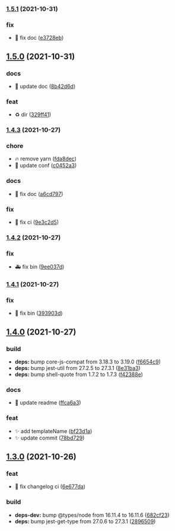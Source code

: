 ### [1.5.1](https://github.com/baronTommy/interactive-commit/compare/v1.5.0...v1.5.1) (2021-10-31)

### fix

- :memo: fix doc ([e3728eb](https://github.com/baronTommy/interactive-commit/commit/e3728eb051636078a95edd121df78a25a350610c))

## [1.5.0](https://github.com/baronTommy/interactive-commit/compare/v1.4.3...v1.5.0) (2021-10-31)

### docs

- :memo: update doc ([8b42d6d](https://github.com/baronTommy/interactive-commit/commit/8b42d6d38a325a35cbf3f76aa98378fe5f2d53bf))

### feat

- :recycle: dir ([329ff41](https://github.com/baronTommy/interactive-commit/commit/329ff4130bfe74c9cf77027b0ba523669dcbec1a))

### [1.4.3](https://github.com/baronTommy/interactive-commit/compare/v1.4.2...v1.4.3) (2021-10-27)

### chore

- :fire: remove yarn ([fda8dec](https://github.com/baronTommy/interactive-commit/commit/fda8decf6e24eff2d5cd954b2f5b6bee3101f7b8))
- :wrench: update conf ([c0452a3](https://github.com/baronTommy/interactive-commit/commit/c0452a3d3ce9bc251269fcb72a10c27b3eb317ba))

### docs

- :memo: fix doc ([a6cd797](https://github.com/baronTommy/interactive-commit/commit/a6cd797ceb4c7f435db14a4a84b88c3349b6931e))

### fix

- :bug: fix ci ([9e3c2d5](https://github.com/baronTommy/interactive-commit/commit/9e3c2d5dedc073ca2d7ebc9f4aec7450967d77cf))

### [1.4.2](https://github.com/baronTommy/interactive-commit/compare/v1.4.1...v1.4.2) (2021-10-27)

### fix

- :ambulance: fix bin ([9ee037d](https://github.com/baronTommy/interactive-commit/commit/9ee037d9e4ec7d650b1c782c4acd3ffc8e8855ca))

### [1.4.1](https://github.com/baronTommy/interactive-commit/compare/v1.4.0...v1.4.1) (2021-10-27)

### fix

- :bug: fix bin ([393903d](https://github.com/baronTommy/interactive-commit/commit/393903dbdb0fb67ddb50e8663e0855e4991fe4fc))

## [1.4.0](https://github.com/baronTommy/interactive-commit/compare/v1.3.0...v1.4.0) (2021-10-27)

### build

- **deps:** bump core-js-compat from 3.18.3 to 3.19.0 ([f6654c9](https://github.com/baronTommy/interactive-commit/commit/f6654c987a2a0abebee8083d791b2e177e337147))
- **deps:** bump jest-util from 27.2.5 to 27.3.1 ([8e31ba3](https://github.com/baronTommy/interactive-commit/commit/8e31ba30cfb7b3620baa056d318e75ad1d861922))
- **deps:** bump shell-quote from 1.7.2 to 1.7.3 ([f42388e](https://github.com/baronTommy/interactive-commit/commit/f42388ed94adcd717e1dd252ce0a79ea8dff50f5))

### docs

- :memo: update readme ([ffca6a3](https://github.com/baronTommy/interactive-commit/commit/ffca6a364838b0f8ddcadec2a93a09cb84b9a396))

### feat

- :sparkles: add templateName ([bf23d1a](https://github.com/baronTommy/interactive-commit/commit/bf23d1a53c783792fc315471b75179ac96b17d62))
- :sparkles: update commit ([78bd729](https://github.com/baronTommy/interactive-commit/commit/78bd72921655b4e74b4d65b29210507985c06971))

## [1.3.0](https://github.com/baronTommy/interactive-commit/compare/v1.2.0...v1.3.0) (2021-10-26)

### feat

- :construction_worker: fix changelog ci ([6e677da](https://github.com/baronTommy/interactive-commit/commit/6e677dadc773ed414919798d1cf689a4eb3b05f3))

### build

- **deps-dev:** bump @types/node from 16.11.4 to 16.11.6 ([682cf23](https://github.com/baronTommy/interactive-commit/commit/682cf2301478cd9d86ade8eab886ec75c5d64ec4))
- **deps:** bump jest-get-type from 27.0.6 to 27.3.1 ([2896509](https://github.com/baronTommy/interactive-commit/commit/2896509bfa24e139444f56bfba6a84d0a55c9346))
